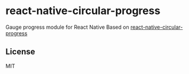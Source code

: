 # react-native-circular-progress

Gauge progress module for React Native
Based on [react-native-circular-progress](https://github.com/bgryszko/react-native-circular-progress)

## License

MIT
